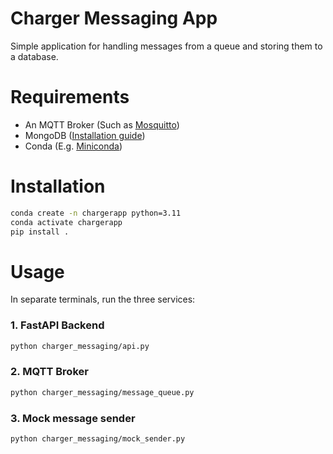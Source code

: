 # Charger Messaging App

Simple application for handling messages from a queue and storing them to a database.

# Requirements

* An MQTT Broker (Such as [Mosquitto](http://www.steves-internet-guide.com/install-mosquitto-linux/))
* MongoDB ([Installation guide](https://www.mongodb.com/docs/manual/tutorial/install-mongodb-on-ubuntu/#install-mongodb-community-edition))
* Conda (E.g. [Miniconda](https://docs.conda.io/en/latest/miniconda.html))

# Installation

```bash
conda create -n chargerapp python=3.11
conda activate chargerapp
pip install .
```

# Usage

In separate terminals, run the three services:

### 1. FastAPI Backend
```bash
python charger_messaging/api.py
```

### 2. MQTT Broker
```bash
python charger_messaging/message_queue.py
```

### 3. Mock message sender
```bash
python charger_messaging/mock_sender.py
```
